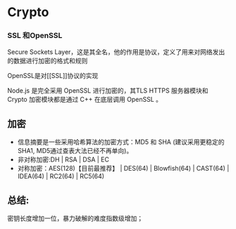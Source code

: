 # Crypto

### SSL 和OpenSSL

Secure Sockets Layer，这是其全名，他的作用是协议，定义了用来对网络发出的数据进行加密的格式和规则

OpenSSL是对[[SSL]]协议的实现

Node.js 是完全采用 OpenSSL 进行加密的，其TLS HTTPS 服务器模块和 Crypto 加密模块都是通过 C++ 在底层调用 OpenSSL 。

## 加密

- 信息摘要是一些采用哈希算法的加密方式：MD5 和 SHA (建议采用更稳定的 SHA1, MD5通过查表大法已经不再单向)。
- 非对称加密:DH | RSA | DSA | EC
- 对称加密：AES(128)【目前最推荐】 | DES(64) | Blowfish(64) | CAST(64) | IDEA(64) | RC2(64) | RC5(64)

## 总结:

密钥长度增加一位，暴力破解的难度指数级增加；

